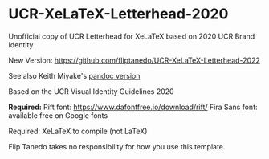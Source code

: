 # UCR-XeLaTeX-Letterhead-2020
Unofficial copy of UCR Letterhead for XeLaTeX based on 2020 UCR Brand Identity

New Version: https://github.com/fliptanedo/UCR-XeLaTeX-Letterhead-2022

See also Keith Miyake's [pandoc version](https://gitlab.com/kaymmm/UCR-Pandoc-Letterhead/)

Based on the UCR Visual Identity Guidelines 2020

**Required:**
Rift font: https://www.dafontfree.io/download/rift/
Fira Sans font: available free on Google fonts

Required:
XeLaTeX to compile (not LaTeX)

Flip Tanedo takes no responsibility for how you use this template.

